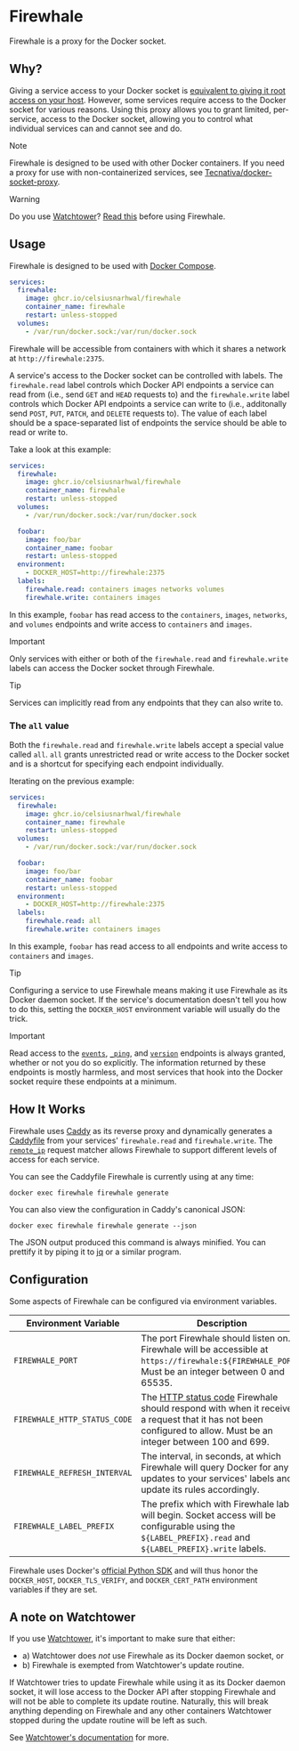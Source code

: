 # Firewhale

Firewhale is a proxy for the Docker socket.

## Why?

Giving a service access to your Docker socket
is [equivalent to giving it root access on your host](https://docs.docker.com/engine/security/#docker-daemon-attack-surface).
However, some services require access to the Docker socket for various reasons. Using this proxy allows you to grant
limited, per-service, access to the Docker socket, allowing you to control what individual services can and cannot
see and do.

> [!NOTE]
> Firewhale is designed to be used with other Docker containers. If you need a proxy for use with non-containerized
> services, see [Tecnativa/docker-socket-proxy](https://github.com/tecnativa/docker-socket-proxy).

> [!WARNING]
> Do you use [Watchtower](https://containarrr.dev/watchtower)? [Read this](#a-note-on-watchtower) 
> before using Firewhale.

## Usage

Firewhale is designed to be used with [Docker Compose](https://docs.docker.com/compose/).

```yaml
services:
  firewhale:
    image: ghcr.io/celsiusnarhwal/firewhale
    container_name: firewhale
    restart: unless-stopped
  volumes:
    - /var/run/docker.sock:/var/run/docker.sock
```

Firewhale will be accessible from containers with which it shares a network at `http://firewhale:2375`.

A service's access to the Docker socket can be controlled with labels. The `firewhale.read` label controls
which Docker API endpoints a service can read from (i.e., send `GET` and `HEAD` requests to) and the `firewhale.write`
label controls which Docker API endpoints a service can write to
(i.e., additonally send `POST`, `PUT`, `PATCH`, and `DELETE` requests to). The value of each label should be a space-separated list of
endpoints the service should be able to read or write to.

Take a look at this example:

```yaml
services:
  firewhale:
    image: ghcr.io/celsiusnarhwal/firewhale
    container_name: firewhale
    restart: unless-stopped
  volumes:
    - /var/run/docker.sock:/var/run/docker.sock

  foobar:
    image: foo/bar
    container_name: foobar
    restart: unless-stopped
  environment:
    - DOCKER_HOST=http://firewhale:2375
  labels:
    firewhale.read: containers images networks volumes
    firewhale.write: containers images
```

In this example, `foobar` has read access to the `containers`, `images`, `networks`, and `volumes` endpoints
and write access to `containers` and `images`.

> [!IMPORTANT]
> Only services with either or both of the `firewhale.read` and `firewhale.write` labels can access the Docker socket
> through Firewhale.

> [!TIP]
> Services can implicitly read from any endpoints that they can also write to.

### The `all` value

Both the `firewhale.read` and `firewhale.write` labels accept a special value called `all`. `all` grants
unrestricted read or write access to the Docker socket and is a shortcut for specifying each endpoint individually.

Iterating on the previous example:

```yaml
services:
  firewhale:
    image: ghcr.io/celsiusnarhwal/firewhale
    container_name: firewhale
    restart: unless-stopped
  volumes:
    - /var/run/docker.sock:/var/run/docker.sock

  foobar:
    image: foo/bar
    container_name: foobar
    restart: unless-stopped
  environment:
    - DOCKER_HOST=http://firewhale:2375
  labels:
    firewhale.read: all
    firewhale.write: containers images
```

In this example, `foobar` has read access to all endpoints and write access
to `containers` and `images`.

> [!TIP]
> Configuring a service to use Firewhale means making it use Firewhale as its Docker daemon socket. 
> If the service's documentation doesn't tell you how to do this, setting the `DOCKER_HOST` environment variable will usually do the trick.

> [!IMPORTANT]
> Read access to the [`events`](https://docs.docker.com/engine/api/v1.45/#tag/System/operation/SystemEvents), 
> [`_ping`](https://docs.docker.com/engine/api/v1.45/#tag/System/operation/SystemPing), and 
> [`version`](https://docs.docker.com/engine/api/v1.45/#tag/System/operation/SystemInfo) endpoints is always granted, 
> whether or not you do so explicitly. The information returned by these endpoints is mostly harmless, and most 
> services that hook into the Docker socket require these endpoints at a minimum.

## How It Works

Firewhale uses [Caddy](https://caddyserver.com) as its reverse proxy and dynamically generates
a [Caddyfile](https://caddyserver.com/docs/caddyfile)
from your services' `firewhale.read` and `firewhale.write`.
The [`remote_ip`](https://caddyserver.com/docs/caddyfile/matchers#remote-ip)
request matcher allows Firewhale to support different levels of access for each service.

You can see the Caddyfile Firewhale is currently using at any time:

```shell
docker exec firewhale firewhale generate
```

You can also view the configuration in Caddy's canonical JSON:

```shell
docker exec firewhale firewhale generate --json
```

The JSON output produced this command is always minified. You can prettify it
by piping it to [jq](https://jqlang.github.io/jq/) or a similar program.

## Configuration

Some aspects of Firewhale can be configured via environment variables.

| **Environment Variable**     | **Description**                                                                                                                                                                                                             | **Default** |
|------------------------------|-----------------------------------------------------------------------------------------------------------------------------------------------------------------------------------------------------------------------------|-------------|
| `FIREWHALE_PORT`             | The port Firewhale should listen on. Firewhale will be accessible at `https://firewhale:${FIREWHALE_PORT}`. Must be an integer between 0 and 65535.                                                                         | 2375        |
| `FIREWHALE_HTTP_STATUS_CODE` | The [HTTP status code](https://developer.mozilla.org/en-US/docs/Web/HTTP/Status) Firewhale should respond with when it receives a request that it has not been configured to allow. Must be an integer between 100 and 699. | 403         |
| `FIREWHALE_REFRESH_INTERVAL` | The interval, in seconds, at which Firewhale will query Docker for any updates to your services' labels and update its rules accordingly.                                                                                   | 30          |
| `FIREWHALE_LABEL_PREFIX`     | The prefix which with Firewhale labels will begin. Socket access will be configurable using the `${LABEL_PREFIX}.read` and `${LABEL_PREFIX}.write` labels.                                                                  | `firewhale` |

Firewhale uses Docker's [official Python SDK](https://github.com/docker/docker-py) and will thus honor the
`DOCKER_HOST`, `DOCKER_TLS_VERIFY`, and `DOCKER_CERT_PATH` environment variables if they are set.

## A note on Watchtower

If you use [Watchtower](https://containrrr.dev/watchtower), it's important to make sure that either:

- a) Watchtower does _not_ use Firewhale as its Docker daemon socket, or
- b) Firewhale is exempted from Watchtower's update routine.

If Watchtower tries to update Firewhale while using it as its Docker daemon socket, it will lose access to the Docker
API after stopping Firewhale and will not be able to complete its update routine. Naturally, this will break anything
depending on Firewhale and any other containers Watchtower stopped during the update routine will be left as such.

See [Watchtower's documentation](https://containrrr.dev/watchtower/container-selection/#monitor_only) for more.